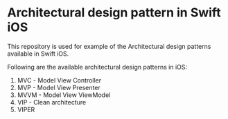 # Architectural design pattern in Swift iOS

This repository is used for example of the Architectural design patterns available in Swift iOS.

Following are the available architectural design patterns in iOS:
1. MVC - Model View Controller
2. MVP - Model View Presenter
3. MVVM - Model View ViewModel
4. VIP - Clean architecture
5. VIPER
